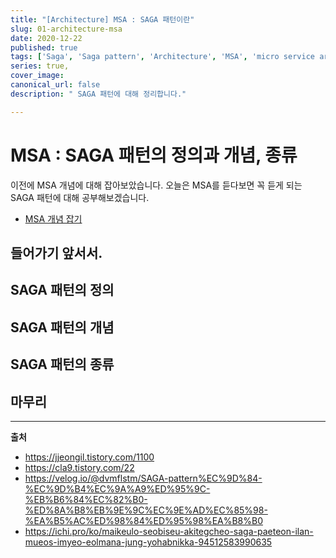 ```yaml
---
title: "[Architecture] MSA : SAGA 패턴이란"
slug: 01-architecture-msa
date: 2020-12-22
published: true
tags: ['Saga', 'Saga pattern', 'Architecture', 'MSA', 'micro service architecture', 'MSA']
series: true,
cover_image: 
canonical_url: false
description: " SAGA 패턴에 대해 정리합니다."

---
```


# MSA : SAGA 패턴의 정의과 개념, 종류

이전에 MSA 개념에 대해 잡아보았습니다. 오늘은 MSA를 듣다보면 꼭 듣게 되는 SAGA 패턴에 대해 공부해보겠습니다.

- [MSA 개념 잡기](https://azderica.github.io/00-architecture-msa/)


## 들어가기 앞서서.

## SAGA 패턴의 정의


## SAGA 패턴의 개념


## SAGA 패턴의 종류

## 마무리

---
**출처**
- https://jjeongil.tistory.com/1100
- https://cla9.tistory.com/22
- https://velog.io/@dvmflstm/SAGA-pattern%EC%9D%84-%EC%9D%B4%EC%9A%A9%ED%95%9C-%EB%B6%84%EC%82%B0-%ED%8A%B8%EB%9E%9C%EC%9E%AD%EC%85%98-%EA%B5%AC%ED%98%84%ED%95%98%EA%B8%B0
- https://ichi.pro/ko/maikeulo-seobiseu-akitegcheo-saga-paeteon-ilan-mueos-imyeo-eolmana-jung-yohabnikka-94512583990635
